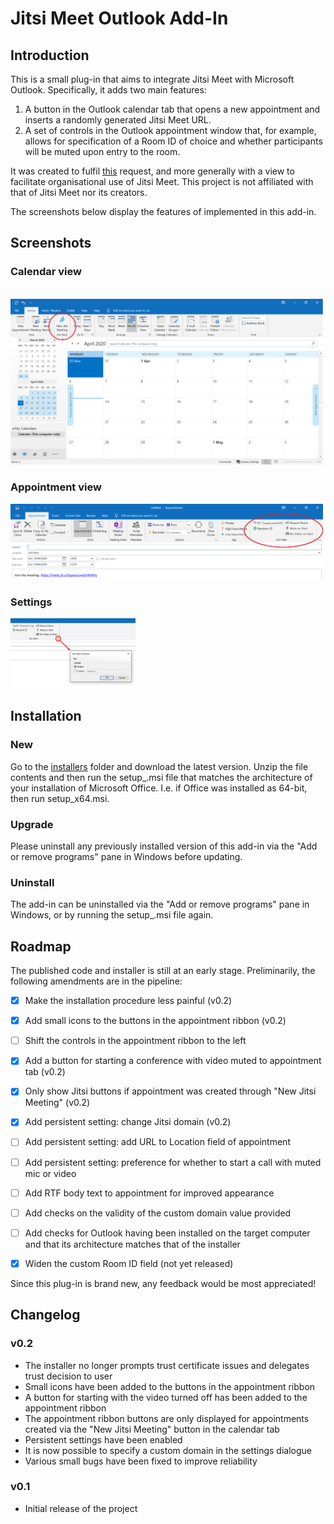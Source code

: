 # Jitsi Meet Outlook Add-In
## Introduction
This is a small plug-in that aims to integrate Jitsi Meet with Microsoft Outlook. Specifically, it adds two main features:
1. A button in the Outlook calendar tab that opens a new appointment and inserts a randomly generated Jitsi Meet URL.
2. A set of controls in the Outlook appointment window that, for example, allows for specification of a Room ID of choice and whether participants will be muted upon entry to the room.

It was created to fulfil [this](https://community.jitsi.org/t/plug-ins-for-adding-jitsi-meet-links-to-appointment-requests-emails/21564) request, and more generally with a view to facilitate organisational use of Jitsi Meet. This project is not affiliated with that of Jitsi Meet nor its creators.

The screenshots below display the features of implemented in this add-in.

## Screenshots
### Calendar view
<br/><img src="images/modified_calendar.png" width="500">

### Appointment view
<img src="images/modified_appointment.png" width="500">

### Settings
<img src="images/settings.png" width="200">


## Installation
### New
Go to the [installers](installers) folder and download the latest version. Unzip the file contents and then run the setup_<architecture>.msi file that matches the architecture of your installation of Microsoft Office. I.e. if Office was installed as 64-bit, then run setup_x64.msi.

### Upgrade
Please uninstall any previously installed version of this add-in via the "Add or remove programs" pane in Windows before updating.

### Uninstall
The add-in can be uninstalled via the "Add or remove programs" pane in Windows, or by running the setup_<architecture>.msi file again.

## Roadmap
The published code and installer is still at an early stage. Preliminarily, the following amendments are in the pipeline:
- [x] Make the installation procedure less painful (v0.2)
- [x] Add small icons to the buttons in the appointment ribbon (v0.2)
- [ ] Shift the controls in the appointment ribbon to the left
- [x] Add a button for starting a conference with video muted to appointment tab (v0.2)
- [x] Only show Jitsi buttons if appointment was created through "New Jitsi Meeting" (v0.2)
- [x] Add persistent setting: change Jitsi domain (v0.2)
- [ ] Add persistent setting: add URL to Location field of appointment
- [ ] Add persistent setting: preference for whether to start a call with muted mic or video
- [ ] Add RTF body text to appointment for improved appearance
- [ ] Add checks on the validity of the custom domain value provided
- [ ] Add checks for Outlook having been installed on the target computer and that its architecture matches that of the installer
- [x] Widen the custom Room ID field (not yet released)


Since this plug-in is brand new, any feedback would be most appreciated!

## Changelog

### v0.2
* The installer no longer prompts trust certificate issues and delegates trust decision to user
* Small icons have been added to the buttons in the appointment ribbon
* A button for starting with the video turned off has been added to the appointment ribbon
* The appointment ribbon buttons are only displayed for appointments created via the "New Jitsi Meeting" button in the calendar tab
* Persistent settings have been enabled
* It is now possible to specify a custom domain in the settings dialogue
* Various small bugs have been fixed to improve reliability

### v0.1
* Initial release of the project
